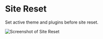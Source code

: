 # Site Reset
Set active theme and plugins before site reset.

<img src="http://i.imgur.com/zkU1n3W.png" title="Screenshot of Site Reset" />
